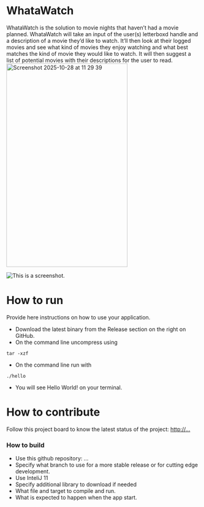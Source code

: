 # WhataWatch
WhataWatch is the solution to movie nights that haven’t had a movie planned. WhataWatch will take an input of the user(s) letterboxd handle and a description of a movie they’d like to watch. It’ll then look at their logged movies and see what kind of movies they enjoy watching and what best matches the kind of movie they would like to watch. It will then suggest a list of potential movies with their descriptions for the user to read.
<img width="316" height="531" alt="Screenshot 2025-10-28 at 11 29 39" src="https://github.com/user-attachments/assets/5d61feb3-0c3a-42bd-97bc-4dbd1f37da58" />

![This is a screenshot.](images.png)

# How to run
Provide here instructions on how to use your application.   
- Download the latest binary from the Release section on the right on GitHub.  
- On the command line uncompress using
```
tar -xzf  
```
- On the command line run with
```
./hello
```
- You will see Hello World! on your terminal. 

# How to contribute
Follow this project board to know the latest status of the project: [http://...]([http://...])  

### How to build
- Use this github repository: ... 
- Specify what branch to use for a more stable release or for cutting edge development.  
- Use InteliJ 11
- Specify additional library to download if needed 
- What file and target to compile and run. 
- What is expected to happen when the app start. 
